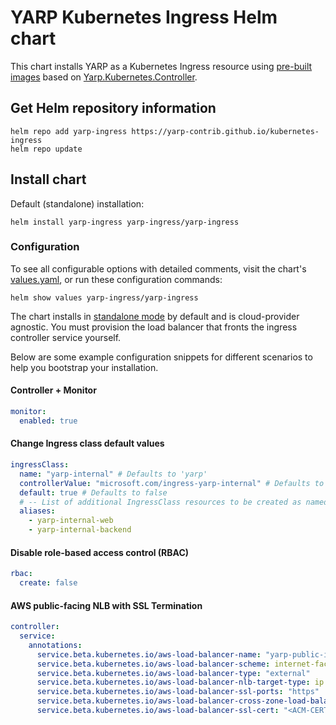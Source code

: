 # YARP Kubernetes Ingress Helm chart

This chart installs YARP as a Kubernetes Ingress resource using [pre-built images](../../README.md#images) based on [Yarp.Kubernetes.Controller](https://github.com/dotnet/yarp/tree/main/src/Kubernetes.Controller).

## Get Helm repository information

```console
helm repo add yarp-ingress https://yarp-contrib.github.io/kubernetes-ingress
helm repo update
```

## Install chart

Default (standalone) installation:

```console
helm install yarp-ingress yarp-ingress/yarp-ingress
```

### Configuration

To see all configurable options with detailed comments, visit the chart's [values.yaml](./values.yaml), or run these configuration commands:

```console
helm show values yarp-ingress/yarp-ingress
```

The chart installs in [standalone mode](../../README.md#modes) by default and is cloud-provider agnostic. You must provision the load balancer that fronts the ingress controller service yourself.

Below are some example configuration snippets for different scenarios to help you bootstrap your installation.

#### Controller + Monitor

```yaml
monitor:
  enabled: true
```

#### Change Ingress class default values

```yaml
ingressClass:
  name: "yarp-internal" # Defaults to 'yarp'
  controllerValue: "microsoft.com/ingress-yarp-internal" # Defaults to microsoft.com/ingress-yarp
  default: true # Defaults to false
  # -- List of additional IngressClass resources to be created as named aliases to the main IngressClass controller defined above
  aliases:
    - yarp-internal-web
    - yarp-internal-backend
```

#### Disable role-based access control (RBAC)

```yaml
rbac:
  create: false
```

#### AWS public-facing NLB with SSL Termination

```yaml
controller:
  service:
    annotations:
      service.beta.kubernetes.io/aws-load-balancer-name: "yarp-public-ingress"
      service.beta.kubernetes.io/aws-load-balancer-scheme: internet-facing
      service.beta.kubernetes.io/aws-load-balancer-type: "external"
      service.beta.kubernetes.io/aws-load-balancer-nlb-target-type: ip
      service.beta.kubernetes.io/aws-load-balancer-ssl-ports: "https"
      service.beta.kubernetes.io/aws-load-balancer-cross-zone-load-balancing-enabled: "true"
      service.beta.kubernetes.io/aws-load-balancer-ssl-cert: "<ACM-CERTIFICATE-ARN>"
    
```
